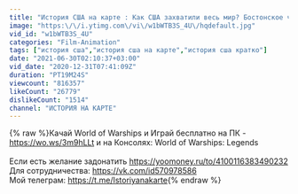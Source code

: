 ```yaml
---
title: "История США на карте : Как США захватили весь мир? Бостонское чаепитие"
image: "https:\/\/i.ytimg.com\/vi\/w1bWTB3S_4U\/hqdefault.jpg"
vid_id: "w1bWTB3S_4U"
categories: "Film-Animation"
tags: ["история сша","история сша на карте","история сша кратко"]
date: "2021-06-30T02:10:37+03:00"
vid_date: "2020-12-31T07:41:09Z"
duration: "PT19M24S"
viewcount: "816357"
likeCount: "26779"
dislikeCount: "1514"
channel: "ИСТОРИЯ НА КАРТЕ"
---
```

{% raw %}Качай World of Warships и Играй бесплатно на ПК - <a rel="nofollow" target="blank" href="https://wo.ws/3m9hLLt">https://wo.ws/3m9hLLt</a> и на Консолях: World of Warships: Legends<br /><br />Если есть желание задонатить <a rel="nofollow" target="blank" href="https://yoomoney.ru/to/4100116383490232">https://yoomoney.ru/to/4100116383490232</a><br />Для сотрудничества:  <a rel="nofollow" target="blank" href="https://vk.com/id570978586">https://vk.com/id570978586</a><br />Мой телеграм: <a rel="nofollow" target="blank" href="https://t.me/Istoriyanakarte">https://t.me/Istoriyanakarte</a>{% endraw %}
